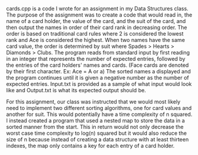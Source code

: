 cards.cpp is a code I wrote for an assignment in my Data Structures class. The purpose of the assignment was to create a code that would read in, the name of a card holder, the value of the card, and the suit of the card, and then output the names in order of their card rank in decreasing order. The order is based on traditional card rules where 2 is considered the lowest rank and Ace is considered the highest. When two names have the same card value, the order is determined by suit where Spades > Hearts > Diamonds > Clubs. The program reads from standard input by first reading in an integer that represents the number of expected entries, followed by the entries of the card holders' names and cards. (Face cards are denoted by their first character. Ex: Ace = A or a) The sorted names a displayed and the program continues until it is given a negative number as the number of expected entries. Input.txt is provided as a sample of what input would look like and Output.txt is what its expected output should be.

For this assignment, our class was instructed that we would most likely need to implement two different sorting algorithms, one for card values and another for suit. This would potentially have a time complexity of n squared. I instead created a program that used a nested map to store the data in a sorted manner from the start. This in return would not only decrease the worst case time complexity to log(n) squared but it would also reduce the size of n because instead of creating a data structure with at least thirteen indexes, the map only contains a key for each entry of a card holder.
